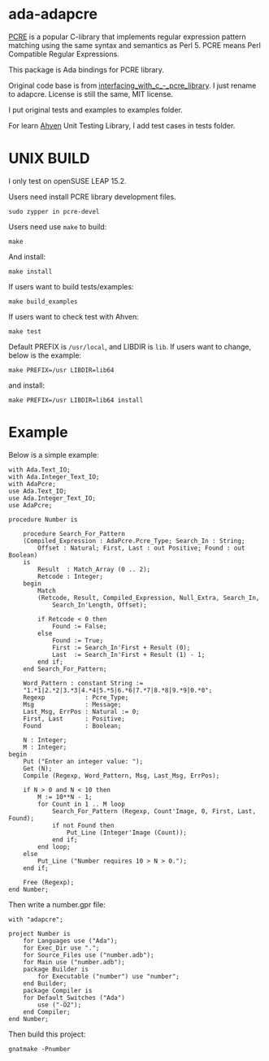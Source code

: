 ada-adapcre
=====

[PCRE](https://www.pcre.org/) is a popular C-library that 
implements regular expression pattern matching using the 
same syntax and semantics as Perl 5.
PCRE means Perl Compatible Regular Expressions.

This package is Ada bindings for PCRE library.

Original code base is from 
[interfacing_with_c_-_pcre_library](http://wiki.ada-dk.org/interfacing_with_c_-_pcre_library).
I just rename to adapcre. License is still the same, MIT license.

I put original tests and examples to examples folder.

For learn [Ahven](http://ahven.stronglytyped.org/) Unit Testing 
Library, I add test cases in tests folder.


UNIX BUILD
=====

I only test on openSUSE LEAP 15.2.

Users need install PCRE library development files.

    sudo zypper in pcre-devel

Users need use `make` to build:

    make

And install:

    make install

If users want to build tests/examples:

    make build_examples

If users want to check test with Ahven:

    make test

Default PREFIX is `/usr/local`, and LIBDIR is `lib`.
If users want to change, below is the example:

    make PREFIX=/usr LIBDIR=lib64

and install:

    make PREFIX=/usr LIBDIR=lib64 install


Example
=====

Below is a simple example:

    with Ada.Text_IO;
    with Ada.Integer_Text_IO;
    with AdaPcre;
    use Ada.Text_IO;
    use Ada.Integer_Text_IO;
    use AdaPcre;

    procedure Number is

        procedure Search_For_Pattern
        (Compiled_Expression : AdaPcre.Pcre_Type; Search_In : String;
            Offset : Natural; First, Last : out Positive; Found : out Boolean)
        is
            Result  : Match_Array (0 .. 2);
            Retcode : Integer;
        begin
            Match
            (Retcode, Result, Compiled_Expression, Null_Extra, Search_In,
                Search_In'Length, Offset);

            if Retcode < 0 then
                Found := False;
            else
                Found := True;
                First := Search_In'First + Result (0);
                Last  := Search_In'First + Result (1) - 1;
            end if;
        end Search_For_Pattern;

        Word_Pattern : constant String :=
        "1.*1|2.*2|3.*3|4.*4|5.*5|6.*6|7.*7|8.*8|9.*9|0.*0";
        Regexp           : Pcre_Type;
        Msg              : Message;
        Last_Msg, ErrPos : Natural := 0;
        First, Last      : Positive;
        Found            : Boolean;

        N : Integer;
        M : Integer;
    begin
        Put ("Enter an integer value: ");
        Get (N);
        Compile (Regexp, Word_Pattern, Msg, Last_Msg, ErrPos);

        if N > 0 and N < 10 then
            M := 10**N - 1;
            for Count in 1 .. M loop
                Search_For_Pattern (Regexp, Count'Image, 0, First, Last, Found);
                if not Found then
                    Put_Line (Integer'Image (Count));
                end if;
            end loop;
        else
            Put_Line ("Number requires 10 > N > 0.");
        end if;

        Free (Regexp);
    end Number;

Then write a number.gpr file:

    with "adapcre";

    project Number is
        for Languages use ("Ada");
        for Exec_Dir use ".";
        for Source_Files use ("number.adb");
        for Main use ("number.adb");
        package Builder is
            for Executable ("number") use "number";
        end Builder;
        package Compiler is
        for Default_Switches ("Ada")
            use ("-O2");
        end Compiler;
    end Number;

Then build this project:

    gnatmake -Pnumber

